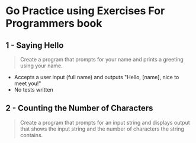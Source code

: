 # Go Practice using Exercises For Programmers book

## 1 - Saying Hello
> Create a program that prompts for your name and prints a greeting using your name.
- Accepts a user input (full name) and outputs "Hello, [name], nice to meet you!"
- No tests written

## 2 - Counting the Number of Characters
> Create a program that prompts for an input string and displays output that shows the input string and the number of characters the string contains.

